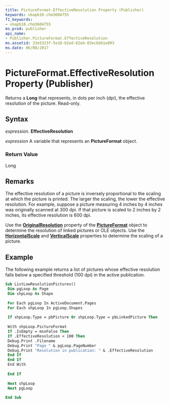 ```yaml
---
title: PictureFormat.EffectiveResolution Property (Publisher)
keywords: vbapb10.chm3604755
f1_keywords:
- vbapb10.chm3604755
ms.prod: publisher
api_name:
- Publisher.PictureFormat.EffectiveResolution
ms.assetid: 33e5323f-5e10-b2ed-62eb-03ecbbb1e893
ms.date: 06/08/2017
---
```



# PictureFormat.EffectiveResolution Property (Publisher)

Returns a  **Long** that represents, in dots per inch (dpi), the effective resolution of the picture. Read-only.


## Syntax

 _expression_. **EffectiveResolution**

 _expression_ A variable that represents an  **PictureFormat** object.


### Return Value

Long


## Remarks

The effective resolution of a picture is inversely proportional to the scaling at which the picture is printed. The larger the scaling, the lower the effective resolution. For example, suppose a picture measuring 4 inches by 4 inches was originally scanned at 300 dpi. If that picture is scaled to 2 inches by 2 inches, its effective resolution is 600 dpi.

Use the  **[OriginalResolution](Publisher.PictureFormat.OriginalResolution.md)** property of the **[PictureFormat](Publisher.PictureFormat.md)** object to determine the resolution of linked pictures or OLE objects. Use the **[HorizontalScale](Publisher.PictureFormat.HorizontalScale.md)** and **[VerticalScale](Publisher.PictureFormat.VerticalScale.md)** properties to determine the scaling of a picture.


## Example

The following example returns a list of pictures whose effective resolution falls below a specified threshold (100 dpi) in the active publication.


```vb
Sub ListLowResolutionPictures() 
 Dim pgLoop As Page 
 Dim shpLoop As Shape 
 
 For Each pgLoop In ActiveDocument.Pages 
 For Each shpLoop In pgLoop.Shapes 
 
 If shpLoop.Type = pbPicture Or shpLoop.Type = pbLinkedPicture Then 
 
 With shpLoop.PictureFormat 
 If .IsEmpty = msoFalse Then 
 If .EffectiveResolution < 100 Then 
 Debug.Print .Filename 
 Debug.Print "Page " & pgLoop.PageNumber 
 Debug.Print "Resolution in publication: " & .EffectiveResolution 
 End If 
 End If 
 End With 
 
 End If 
 
 Next shpLoop 
 Next pgLoop 
 
End Sub
```


